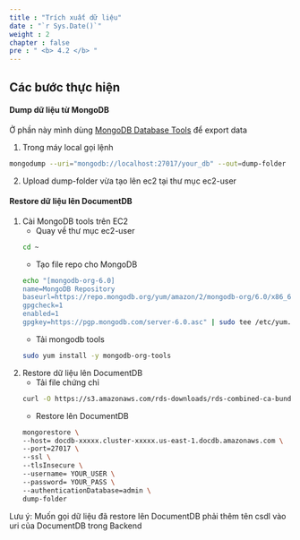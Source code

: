 ```yaml
---
title : "Trích xuất dữ liệu"
date : "`r Sys.Date()`"
weight : 2
chapter : false
pre : " <b> 4.2 </b> "
---
```


## Các bước thực hiện

#### Dump dữ liệu từ MongoDB
Ở phần này mình dùng [MongoDB Database Tools](https://www.mongodb.com/try/download/database-tools) để export data
1. Trong máy local gọi lệnh
```bash
mongodump --uri="mongodb://localhost:27017/your_db" --out=dump-folder
```
2. Upload dump-folder vừa tạo lên ec2 tại thư mục ec2-user

#### Restore dữ liệu lên DocumentDB
1. Cài MongoDB tools trên EC2
   - Quay về thư mục ec2-user 
   ```bash
   cd ~
   ```
   - Tạo file repo cho MongoDB  
   ```bash
   echo "[mongodb-org-6.0]  
   name=MongoDB Repository  
   baseurl=https://repo.mongodb.org/yum/amazon/2/mongodb-org/6.0/x86_64/  
   gpgcheck=1  
   enabled=1  
   gpgkey=https://pgp.mongodb.com/server-6.0.asc" | sudo tee /etc/yum.repos.d/mongodb-org-6.0.repo
   ```  
   - Tải mongodb tools 
   ```bash
   sudo yum install -y mongodb-org-tools
   ```
2. Restore dữ liệu lên DocumentDB
   - Tải file chứng chỉ 
   ```bash
   curl -O https://s3.amazonaws.com/rds-downloads/rds-combined-ca-bundle.pem
   ```
   - Restore lên DocumentDB
   ```bash
   mongorestore \
   --host= docdb-xxxxx.cluster-xxxxx.us-east-1.docdb.amazonaws.com \
   --port=27017 \
   --ssl \
   --tlsInsecure \
   --username= YOUR_USER \
   --password= YOUR_PASS \
   --authenticationDatabase=admin \
   dump-folder
   ```
Lưu ý: Muốn gọi dữ liệu đã restore lên DocumentDB phải thêm tên csdl vào uri của DocumentDB trong Backend
